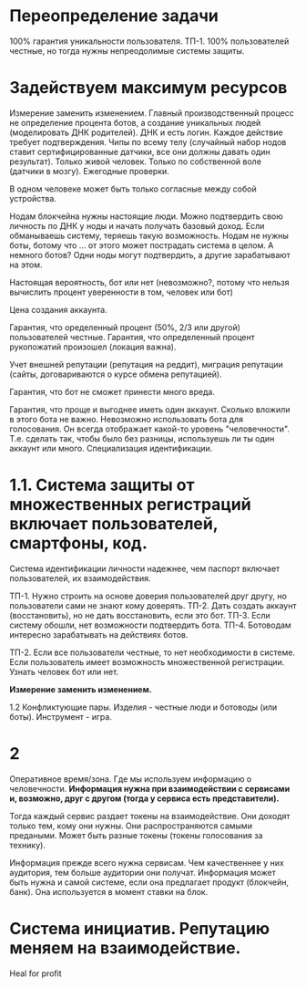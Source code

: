 

# Переопределение задачи
100% гарантия уникальности пользователя.
ТП-1. 100% пользователей честные, но тогда нужны непреодолимые системы защиты.

# Задействуем максимум ресурсов
Измерение заменить изменением. Главный производственный процесс не определение процента ботов, а создание уникальных людей (моделировать ДНК родителей). ДНК и есть логин. Каждое действие требует подтверждения. Чипы по всему телу (случайный набор нодов ставит сертифицированные датчики, все они должны давать один результат). Только живой человек. Только по собственной воле (датчики в мозгу). Ежегодные проверки.

В одном человеке может быть только согласные между собой устройства. 

Нодам блокчейна нужны настоящие люди. Можно подтвердить свою личность по ДНК у ноды и начать получать базовый доход. Если обманываешь систему, теряешь такую возможность. Нодам не нужны боты, ботому что ... от этого может пострадать система в целом. А немного ботов? Одни ноды могут подтвердить, а другие зарабатывают на этом.



Настоящая вероятность, бот или нет (невозможно?, потому что нельзя вычислить процент уверенности в том, человек или бот)

Цена создания аккаунта.

Гарантия, что оределенный процент (50%, 2/3 или другой) пользователей честные.
Гарантия, что определенный процент рукопожатий произошел (локация важна).

Учет внешней репутации (репутация на реддит), миграция репутации (сайты, договариваются о курсе обмена репутацией).

Гарантия, что бот не сможет принести много вреда.

Гарантия, что проще и выгоднее иметь один аккаунт. Сколько вложили в этого бота не важно. Невозможно использовать бота для голосования. Он всегда отображает какой-то уровень "человечности". Т.е. сделать так, чтобы было без разницы, используешь ли ты один аккаунт или много. Специализация идентификации.




# 1.1. Система защиты от множественных регистраций включает пользователей, смартфоны, код.

Система идентификации личности надежнее, чем паспорт включает пользователей, их взаимодействия. 

ТП-1. Нужно строить на основе доверия пользователей друг другу, но пользователи сами не знают кому доверять.
ТП-2. Дать создать аккаунт (восстановить), но не дать восстановить, если это бот. 
ТП-3. Если систему обошли, нет возможности подтвердить бота.
ТП-4. Ботоводам интересно зарабатывать на действиях ботов.

ТП-2. Если все пользователи честные, то нет необходимости в системе. 
Если пользователь имеет возможность множественной регистрации. 
Узнать человек бот или нет. 


__Измерение заменить изменением.__

1.2 Конфликтующие пары. 
Изделия - честные люди и ботоводы (или боты).
Инструмент - игра. 

# 2

Оперативное время/зона. Где мы используем информацию о человечности. __Информация нужна при взаимодействии с сервисами и, возможно, друг с другом (тогда у сервиса есть представители).__

Тогда каждый сервис раздает токены на взаимодействие. Они доходят только тем, кому они нужны. Они распространяются самыми предаными. Может быть разные токены (токены голосования за технику). 

Информация прежде всего нужна сервисам. Чем качественнее у них аудитория, тем больше аудитории они получат. 
Информация может быть нужна и самой системе, если она предлагает продукт (блокчейн, банк). Она используется в момент ставки на блок. 



# Система инициатив. Репутацию меняем на взаимодействие.

Heal for profit